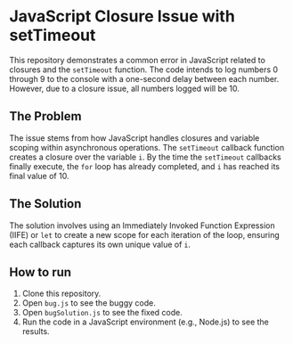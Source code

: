 # JavaScript Closure Issue with setTimeout

This repository demonstrates a common error in JavaScript related to closures and the `setTimeout` function.  The code intends to log numbers 0 through 9 to the console with a one-second delay between each number. However, due to a closure issue, all numbers logged will be 10.

## The Problem

The issue stems from how JavaScript handles closures and variable scoping within asynchronous operations.  The `setTimeout` callback function creates a closure over the variable `i`. By the time the `setTimeout` callbacks finally execute, the `for` loop has already completed, and `i` has reached its final value of 10.

## The Solution

The solution involves using an Immediately Invoked Function Expression (IIFE) or `let` to create a new scope for each iteration of the loop, ensuring each callback captures its own unique value of `i`.

## How to run

1. Clone this repository.
2. Open `bug.js` to see the buggy code.
3. Open `bugSolution.js` to see the fixed code.
4. Run the code in a JavaScript environment (e.g., Node.js) to see the results.